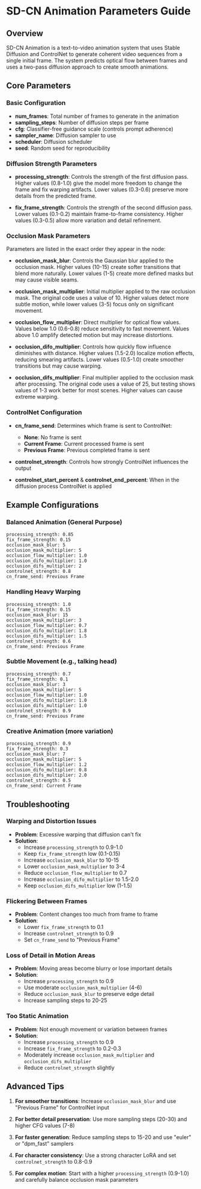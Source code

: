 # SD-CN Animation Parameters Guide

## Overview

SD-CN Animation is a text-to-video animation system that uses Stable Diffusion and ControlNet to generate coherent video sequences from a single initial frame. The system predicts optical flow between frames and uses a two-pass diffusion approach to create smooth animations.

## Core Parameters

### Basic Configuration

- **num_frames**: Total number of frames to generate in the animation
- **sampling_steps**: Number of diffusion steps per frame
- **cfg**: Classifier-free guidance scale (controls prompt adherence)
- **sampler_name**: Diffusion sampler to use
- **scheduler**: Diffusion scheduler
- **seed**: Random seed for reproducibility

### Diffusion Strength Parameters

- **processing_strength**: Controls the strength of the first diffusion pass. Higher values (0.8-1.0) give the model more freedom to change the frame and fix warping artifacts. Lower values (0.3-0.6) preserve more details from the predicted frame.

- **fix_frame_strength**: Controls the strength of the second diffusion pass. Lower values (0.1-0.2) maintain frame-to-frame consistency. Higher values (0.3-0.5) allow more variation and detail refinement.

### Occlusion Mask Parameters

Parameters are listed in the exact order they appear in the node:

- **occlusion_mask_blur**: Controls the Gaussian blur applied to the occlusion mask. Higher values (10-15) create softer transitions that blend more naturally. Lower values (1-5) create more defined masks but may cause visible seams.

- **occlusion_mask_multiplier**: Initial multiplier applied to the raw occlusion mask. The original code uses a value of 10. Higher values detect more subtle motion, while lower values (3-5) focus only on significant movement.

- **occlusion_flow_multiplier**: Direct multiplier for optical flow values. Values below 1.0 (0.6-0.8) reduce sensitivity to fast movement. Values above 1.0 amplify detected motion but may increase distortions.

- **occlusion_difo_multiplier**: Controls how quickly flow influence diminishes with distance. Higher values (1.5-2.0) localize motion effects, reducing smearing artifacts. Lower values (0.5-1.0) create smoother transitions but may cause warping.

- **occlusion_difs_multiplier**: Final multiplier applied to the occlusion mask after processing. The original code uses a value of 25, but testing shows values of 1-3 work better for most scenes. Higher values can cause extreme warping.

### ControlNet Configuration

- **cn_frame_send**: Determines which frame is sent to ControlNet:
  - **None**: No frame is sent
  - **Current Frame**: Current processed frame is sent
  - **Previous Frame**: Previous completed frame is sent

- **controlnet_strength**: Controls how strongly ControlNet influences the output
- **controlnet_start_percent** & **controlnet_end_percent**: When in the diffusion process ControlNet is applied

## Example Configurations

### Balanced Animation (General Purpose)
```
processing_strength: 0.85
fix_frame_strength: 0.15
occlusion_mask_blur: 5
occlusion_mask_multiplier: 5
occlusion_flow_multiplier: 1.0
occlusion_difo_multiplier: 1.0
occlusion_difs_multiplier: 2
controlnet_strength: 0.8
cn_frame_send: Previous Frame
```

### Handling Heavy Warping
```
processing_strength: 1.0
fix_frame_strength: 0.15
occlusion_mask_blur: 15
occlusion_mask_multiplier: 3
occlusion_flow_multiplier: 0.7
occlusion_difo_multiplier: 1.8
occlusion_difs_multiplier: 1.5
controlnet_strength: 0.6
cn_frame_send: Previous Frame
```

### Subtle Movement (e.g., talking head)
```
processing_strength: 0.7
fix_frame_strength: 0.1
occlusion_mask_blur: 3
occlusion_mask_multiplier: 5
occlusion_flow_multiplier: 1.0
occlusion_difo_multiplier: 1.0
occlusion_difs_multiplier: 1.0
controlnet_strength: 0.9
cn_frame_send: Previous Frame
```

### Creative Animation (more variation)
```
processing_strength: 0.9
fix_frame_strength: 0.3
occlusion_mask_blur: 7
occlusion_mask_multiplier: 5
occlusion_flow_multiplier: 1.2
occlusion_difo_multiplier: 0.8
occlusion_difs_multiplier: 2.0
controlnet_strength: 0.5
cn_frame_send: Current Frame
```

## Troubleshooting

### Warping and Distortion Issues
- **Problem**: Excessive warping that diffusion can't fix
- **Solution**: 
  - Increase `processing_strength` to 0.9-1.0
  - Keep `fix_frame_strength` low (0.1-0.15)
  - Increase `occlusion_mask_blur` to 10-15
  - Lower `occlusion_mask_multiplier` to 3-4
  - Reduce `occlusion_flow_multiplier` to 0.7
  - Increase `occlusion_difo_multiplier` to 1.5-2.0
  - Keep `occlusion_difs_multiplier` low (1-1.5)

### Flickering Between Frames
- **Problem**: Content changes too much from frame to frame
- **Solution**: 
  - Lower `fix_frame_strength` to 0.1
  - Increase `controlnet_strength` to 0.9
  - Set `cn_frame_send` to "Previous Frame"

### Loss of Detail in Motion Areas
- **Problem**: Moving areas become blurry or lose important details
- **Solution**: 
  - Increase `processing_strength` to 0.9
  - Use moderate `occlusion_mask_multiplier` (4-6)
  - Reduce `occlusion_mask_blur` to preserve edge detail
  - Increase sampling steps to 20-25

### Too Static Animation
- **Problem**: Not enough movement or variation between frames
- **Solution**: 
  - Increase `processing_strength` to 0.9
  - Increase `fix_frame_strength` to 0.2-0.3
  - Moderately increase `occlusion_mask_multiplier` and `occlusion_difs_multiplier`
  - Reduce `controlnet_strength` slightly

## Advanced Tips

1. **For smoother transitions**: Increase `occlusion_mask_blur` and use "Previous Frame" for ControlNet input

2. **For better detail preservation**: Use more sampling steps (20-30) and higher CFG values (7-8)

3. **For faster generation**: Reduce sampling steps to 15-20 and use "euler" or "dpm_fast" samplers

4. **For character consistency**: Use a strong character LoRA and set `controlnet_strength` to 0.8-0.9

5. **For complex motion**: Start with a higher `processing_strength` (0.9-1.0) and carefully balance occlusion mask parameters